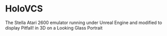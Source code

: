 # HoloVCS
The Stella Atari 2600 emulator running under Unreal Engine and modified to display Pitfall! in 3D on a Looking Glass Portrait
